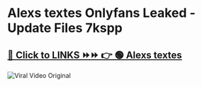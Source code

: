 
 # Alexs textes Onlyfans Leaked - Update Files 7kspp

## <h2><a href="https://clipsfans.com/Alexs_textes&ref=git">🔗 Click to LINKS ⏩⏩ 👉 🟢 Alexs textes </a></h2>

<a href="https://clipsfans.com/Alexs_textes&ref=git" rel="nofollow" data-target="animated-image.originalLink"><img src="https://i.ibb.co.com/xMMVF88/686577567.gif" alt="Viral Video Original" style="max-width: 100%; display: inline-block;" data-target="animated-image.originalImage"></a>

